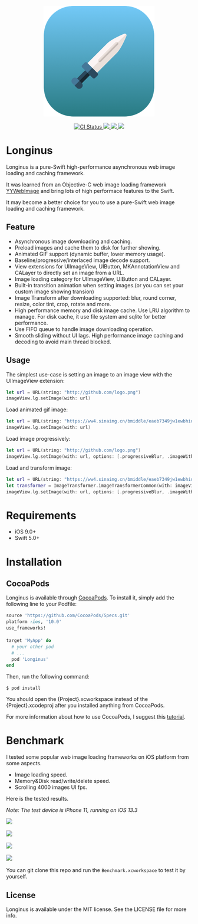 <p align="center">
<a href="https://github.com/KittenYang/Longinus">
<img src="Assets/Logo.png" alt="Longinus" />
</a>
</p>
<p align="center">
  <a href="https://travis-ci.org/kittenyang@icloud.com/Longinus">
    <img src="https://img.shields.io/travis/kittenyang@icloud.com/Longinus.svg?style=for-the-badge" alt="CI Status" />
  </a>
  <a href="https://cocoapods.org/pods/Longinus">
    <img src="https://img.shields.io/cocoapods/v/Longinus.svg?style=for-the-badge"/>
  </a>
  <a href="https://cocoapods.org/pods/Longinus">
    <img src="https://img.shields.io/cocoapods/l/Longinus.svg?style=for-the-badge"/>
  </a>
  <a href="https://cocoapods.org/pods/Longinus">
    <img src="https://img.shields.io/cocoapods/p/Longinus.svg?style=for-the-badge"/>
  </a>
</p>


# Longinus
Longinus is a pure-Swift high-performance asynchronous web image loading and caching framework.

It was learned from an Objective-C web image loading framework [YYWebImage](https://github.com/ibireme/YYWebImage) and bring lots of high performace features to the Swift.

It may become a better choice for you to use a pure-Swift web image loading and caching framework.

## Feature
* Asynchronous image downloading and caching.
* Preload images and cache them to disk for further showing.
* Animated GIF support (dynamic buffer, lower memory usage).
* Baseline/progressive/interlaced image decode support.
* View extensions for UIImageView, UIButton, MKAnnotationView and CALayer to directly set an image from a URL.
* Image loading category for UIImageView, UIButton and CALayer.
* Built-in transition animation when setting images.(or you can set your custom image showing transion)
* Image Transform after downloading supported: blur, round corner, resize, color tint, crop, rotate and more.
* High performance memory and disk image cache. Use LRU algorithm to manage. For disk cache, it use file system and sqlite for better performance.
* Use FIFO queue to handle image downloading operation.
* Smooth sliding without UI lags. High performance image caching and decoding to avoid main thread blocked.

## Usage

The simplest use-case is setting an image to an image view with the UIImageView extension:
```swift
let url = URL(string: "http://github.com/logo.png")
imageView.lg.setImage(with: url)
```
Load animated gif image:
```swift
let url = URL(string: "https://ww4.sinaimg.cn/bmiddle/eaeb7349jw1ewbhiu69i2g20b4069e86.gif")
imageView.lg.setImage(with: url)
```
Load image progressively:
```swift
let url = URL(string: "http://github.com/logo.png")
imageView.lg.setImage(with: url, options: [.progressiveBlur, .imageWithFadeAnimation])
```
Load and transform image:
```swift
let url = URL(string: "https://ww4.sinaimg.cn/bmiddle/eaeb7349jw1ewbhiu69i2g20b4069e86.gif")
let transformer = ImageTransformer.imageTransformerCommon(with: imageView.frame.size, borderWidth: 2.0, borderColor: .white)
imageView.lg.setImage(with: url, options: [.progressiveBlur, .imageWithFadeAnimation], transformer: transformer)
```

# Requirements
* iOS 9.0+
* Swift 5.0+

# Installation
## CocoaPods

Longinus is available through [CocoaPods](https://cocoapods.org). To install it, simply add the following line to your Podfile:
```ruby
source 'https://github.com/CocoaPods/Specs.git'
platform :ios, '10.0'
use_frameworks!

target 'MyApp' do
  # your other pod
  # ...
  pod 'Longinus'
end
```
Then, run the following command:

```
$ pod install
```

You should open the {Project}.xcworkspace instead of the {Project}.xcodeproj after you installed anything from CocoaPods.

For more information about how to use CocoaPods, I suggest this [tutorial](http://www.raywenderlich.com/64546/introduction-to-cocoapods-2).

# Benchmark
I tested some popular web image loading frameworks on iOS platform from some aspects.
* Image loading speed. 
* Memory&Disk read/write/delete speed.
* Scrolling 4000 images UI fps.

Here is the tested results. 

*Note: The test device is iPhone 11, running on iOS 13.3*

![](Assets/Image_loading_speed_benchmark.png)

![](Assets/Memory_IO_benchmark.png)

![](Assets/Disk_IO_benchmark.png)

![](Assets/UI_fps_benchmark.png)

You can git clone this repo and run the `Benchmark.xcworkspace` to test it by yourself.

## License

Longinus is available under the MIT license. See the LICENSE file for more info.

